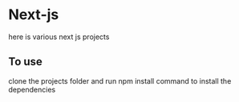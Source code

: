 # Next-js
here is various next js projects

## To use 
clone the projects folder and run npm install command to install the dependencies
